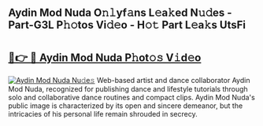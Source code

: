## Aydin Mod Nuda O𝚗𝚕yf𝚊ns L𝚎a𝚔ed N𝚞𝚍es - Part-G3L P𝚑𝚘tos Vi𝚍𝚎o - H𝚘𝚝 Part L𝚎a𝚔s UtsFi

# <h2><a href="http://kf0uco.oniu.top/?m=Aydin+Mod+Nuda">🔗👉 🔴 Aydin Mod Nuda P𝚑ot𝚘𝚜 V𝚒d𝚎o</a></h2>

[![Aydin Mod Nuda Nu𝚍e𝚜](https://i.imgur.com/0qMVB7G.gif)](http://kf0uco.oniu.top/?m=Aydin+Mod+Nuda)
Web-based artist and dance collaborator Aydin Mod Nuda, recognized for publishing dance and lifestyle tutorials through solo and collaborative dance routines and compact clips. Aydin Mod Nuda's public image is characterized by its open and sincere demeanor, but the intricacies of his personal life remain shrouded in secrecy.  
